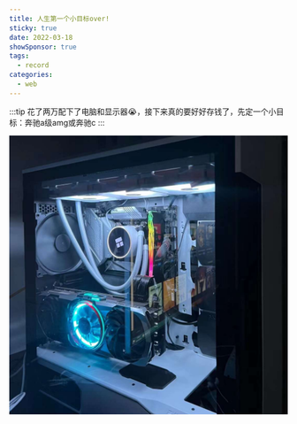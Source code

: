 ```yaml
---
title: 人生第一个小目标over!
sticky: true
date: 2022-03-18
showSponsor: true
tags:
  - record
categories:
  - web
---
```

:::tip
  花了两万配下了电脑和显示器😭，接下来真的要好好存钱了，先定一个小目标：奔驰a级amg或奔驰c
:::

<!-- more -->

![Image text](/images/20220318140347.jpg)
